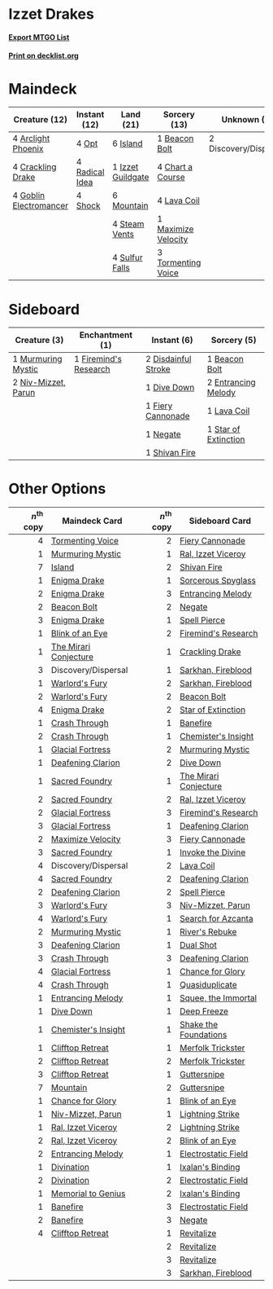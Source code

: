# Izzet Drakes

#### [Export MTGO List](../collection/Izzet%20Drakes/Izzet%20Drakes.txt)
#### [Print on decklist.org](http://decklist.org/?deckmain=4%09Arclight%20Phoenix%0A1%09Beacon%20Bolt%0A4%09Chart%20a%20Course%0A4%09Crackling%20Drake%0A2%09Discovery/Dispersal%0A4%09Goblin%20Electromancer%0A6%09Island%0A1%09Izzet%20Guildgate%0A4%09Lava%20Coil%0A1%09Maximize%20Velocity%0A6%09Mountain%0A4%09Opt%0A4%09Radical%20Idea%0A4%09Shock%0A4%09Steam%20Vents%0A4%09Sulfur%20Falls%0A3%09Tormenting%20Voice&deckside=1%09Beacon%20Bolt%0A2%09Disdainful%20Stroke%0A1%09Dive%20Down%0A2%09Entrancing%20Melody%0A1%09Fiery%20Cannonade%0A1%09Firemind's%20Research%0A1%09Lava%20Coil%0A1%09Murmuring%20Mystic%0A1%09Negate%0A2%09Niv-Mizzet,%20Parun%0A1%09Shivan%20Fire%0A1%09Star%20of%20Extinction)
# Maindeck

|                                          Creature (12)                                          |                                      Instant (12)                                       |                                         Land (21)                                          |                                         Sorcery (13)                                         |     Unknown (2)     |
|-------------------------------------------------------------------------------------------------|-----------------------------------------------------------------------------------------|--------------------------------------------------------------------------------------------|----------------------------------------------------------------------------------------------|---------------------|
|4 [Arclight Phoenix](http://gatherer.wizards.com/Pages/Card/Details.aspx?multiverseid=452841)    |4 [Opt](http://gatherer.wizards.com/Pages/Card/Details.aspx?multiverseid=435217)         |6 [Island](http://gatherer.wizards.com/Pages/Card/Details.aspx?multiverseid=439602)         |1 [Beacon Bolt](http://gatherer.wizards.com/Pages/Card/Details.aspx?multiverseid=452904)      |2 Discovery/Dispersal|
|4 [Crackling Drake](http://gatherer.wizards.com/Pages/Card/Details.aspx?multiverseid=452913)     |4 [Radical Idea](http://gatherer.wizards.com/Pages/Card/Details.aspx?multiverseid=452802)|1 [Izzet Guildgate](http://gatherer.wizards.com/Pages/Card/Details.aspx?multiverseid=426062)|4 [Chart a Course](http://gatherer.wizards.com/Pages/Card/Details.aspx?multiverseid=435200)   |                     |
|4 [Goblin Electromancer](http://gatherer.wizards.com/Pages/Card/Details.aspx?multiverseid=425991)|4 [Shock](http://gatherer.wizards.com/Pages/Card/Details.aspx?multiverseid=386365)       |6 [Mountain](http://gatherer.wizards.com/Pages/Card/Details.aspx?multiverseid=439604)       |4 [Lava Coil](http://gatherer.wizards.com/Pages/Card/Details.aspx?multiverseid=452858)        |                     |
|                                                                                                 |                                                                                         |4 [Steam Vents](http://gatherer.wizards.com/Pages/Card/Details.aspx?multiverseid=405109)    |1 [Maximize Velocity](http://gatherer.wizards.com/Pages/Card/Details.aspx?multiverseid=452861)|                     |
|                                                                                                 |                                                                                         |4 [Sulfur Falls](http://gatherer.wizards.com/Pages/Card/Details.aspx?multiverseid=241987)   |3 [Tormenting Voice](http://gatherer.wizards.com/Pages/Card/Details.aspx?multiverseid=438716) |                     |


# Sideboard

|                                         Creature (3)                                         |                                        Enchantment (1)                                         |                                         Instant (6)                                          |                                          Sorcery (5)                                          |
|----------------------------------------------------------------------------------------------|------------------------------------------------------------------------------------------------|----------------------------------------------------------------------------------------------|-----------------------------------------------------------------------------------------------|
|1 [Murmuring Mystic](http://gatherer.wizards.com/Pages/Card/Details.aspx?multiverseid=452795) |1 [Firemind's Research](http://gatherer.wizards.com/Pages/Card/Details.aspx?multiverseid=452921)|2 [Disdainful Stroke](http://gatherer.wizards.com/Pages/Card/Details.aspx?multiverseid=446776)|1 [Beacon Bolt](http://gatherer.wizards.com/Pages/Card/Details.aspx?multiverseid=452904)       |
|2 [Niv-Mizzet, Parun](http://gatherer.wizards.com/Pages/Card/Details.aspx?multiverseid=452942)|                                                                                                |1 [Dive Down](http://gatherer.wizards.com/Pages/Card/Details.aspx?multiverseid=435205)        |2 [Entrancing Melody](http://gatherer.wizards.com/Pages/Card/Details.aspx?multiverseid=435207) |
|                                                                                              |                                                                                                |1 [Fiery Cannonade](http://gatherer.wizards.com/Pages/Card/Details.aspx?multiverseid=435297)  |1 [Lava Coil](http://gatherer.wizards.com/Pages/Card/Details.aspx?multiverseid=452858)         |
|                                                                                              |                                                                                                |1 [Negate](http://gatherer.wizards.com/Pages/Card/Details.aspx?multiverseid=447135)           |1 [Star of Extinction](http://gatherer.wizards.com/Pages/Card/Details.aspx?multiverseid=435315)|
|                                                                                              |                                                                                                |1 [Shivan Fire](http://gatherer.wizards.com/Pages/Card/Details.aspx?multiverseid=443030)      |                                                                                               |


# Other Options

|*n*<sup>th</sup> copy|                                         Maindeck Card                                          |*n*<sup>th</sup> copy|                                         Sideboard Card                                         |
|--------------------:|------------------------------------------------------------------------------------------------|--------------------:|------------------------------------------------------------------------------------------------|
|                    4|[Tormenting Voice](http://gatherer.wizards.com/Pages/Card/Details.aspx?multiverseid=438716)     |                    2|[Fiery Cannonade](http://gatherer.wizards.com/Pages/Card/Details.aspx?multiverseid=435297)      |
|                    1|[Murmuring Mystic](http://gatherer.wizards.com/Pages/Card/Details.aspx?multiverseid=452795)     |                    1|[Ral, Izzet Viceroy](http://gatherer.wizards.com/Pages/Card/Details.aspx?multiverseid=452945)   |
|                    7|[Island](http://gatherer.wizards.com/Pages/Card/Details.aspx?multiverseid=439602)               |                    2|[Shivan Fire](http://gatherer.wizards.com/Pages/Card/Details.aspx?multiverseid=443030)          |
|                    1|[Enigma Drake](http://gatherer.wizards.com/Pages/Card/Details.aspx?multiverseid=447352)         |                    1|[Sorcerous Spyglass](http://gatherer.wizards.com/Pages/Card/Details.aspx?multiverseid=435407)   |
|                    2|[Enigma Drake](http://gatherer.wizards.com/Pages/Card/Details.aspx?multiverseid=447352)         |                    3|[Entrancing Melody](http://gatherer.wizards.com/Pages/Card/Details.aspx?multiverseid=435207)    |
|                    2|[Beacon Bolt](http://gatherer.wizards.com/Pages/Card/Details.aspx?multiverseid=452904)          |                    2|[Negate](http://gatherer.wizards.com/Pages/Card/Details.aspx?multiverseid=447135)               |
|                    3|[Enigma Drake](http://gatherer.wizards.com/Pages/Card/Details.aspx?multiverseid=447352)         |                    1|[Spell Pierce](http://gatherer.wizards.com/Pages/Card/Details.aspx?multiverseid=425876)         |
|                    1|[Blink of an Eye](http://gatherer.wizards.com/Pages/Card/Details.aspx?multiverseid=442934)      |                    2|[Firemind's Research](http://gatherer.wizards.com/Pages/Card/Details.aspx?multiverseid=452921)  |
|                    1|[The Mirari Conjecture](http://gatherer.wizards.com/Pages/Card/Details.aspx?multiverseid=442945)|                    1|[Crackling Drake](http://gatherer.wizards.com/Pages/Card/Details.aspx?multiverseid=452913)      |
|                    3|Discovery/Dispersal                                                                             |                    1|[Sarkhan, Fireblood](http://gatherer.wizards.com/Pages/Card/Details.aspx?multiverseid=447290)   |
|                    1|[Warlord's Fury](http://gatherer.wizards.com/Pages/Card/Details.aspx?multiverseid=443039)       |                    2|[Sarkhan, Fireblood](http://gatherer.wizards.com/Pages/Card/Details.aspx?multiverseid=447290)   |
|                    2|[Warlord's Fury](http://gatherer.wizards.com/Pages/Card/Details.aspx?multiverseid=443039)       |                    2|[Beacon Bolt](http://gatherer.wizards.com/Pages/Card/Details.aspx?multiverseid=452904)          |
|                    4|[Enigma Drake](http://gatherer.wizards.com/Pages/Card/Details.aspx?multiverseid=447352)         |                    2|[Star of Extinction](http://gatherer.wizards.com/Pages/Card/Details.aspx?multiverseid=435315)   |
|                    1|[Crash Through](http://gatherer.wizards.com/Pages/Card/Details.aspx?multiverseid=447269)        |                    1|[Banefire](http://gatherer.wizards.com/Pages/Card/Details.aspx?multiverseid=397676)             |
|                    2|[Crash Through](http://gatherer.wizards.com/Pages/Card/Details.aspx?multiverseid=447269)        |                    1|[Chemister's Insight](http://gatherer.wizards.com/Pages/Card/Details.aspx?multiverseid=452782)  |
|                    1|[Glacial Fortress](http://gatherer.wizards.com/Pages/Card/Details.aspx?multiverseid=435416)     |                    2|[Murmuring Mystic](http://gatherer.wizards.com/Pages/Card/Details.aspx?multiverseid=452795)     |
|                    1|[Deafening Clarion](http://gatherer.wizards.com/Pages/Card/Details.aspx?multiverseid=452915)    |                    2|[Dive Down](http://gatherer.wizards.com/Pages/Card/Details.aspx?multiverseid=435205)            |
|                    1|[Sacred Foundry](http://gatherer.wizards.com/Pages/Card/Details.aspx?multiverseid=405106)       |                    1|[The Mirari Conjecture](http://gatherer.wizards.com/Pages/Card/Details.aspx?multiverseid=442945)|
|                    2|[Sacred Foundry](http://gatherer.wizards.com/Pages/Card/Details.aspx?multiverseid=405106)       |                    2|[Ral, Izzet Viceroy](http://gatherer.wizards.com/Pages/Card/Details.aspx?multiverseid=452945)   |
|                    2|[Glacial Fortress](http://gatherer.wizards.com/Pages/Card/Details.aspx?multiverseid=435416)     |                    3|[Firemind's Research](http://gatherer.wizards.com/Pages/Card/Details.aspx?multiverseid=452921)  |
|                    3|[Glacial Fortress](http://gatherer.wizards.com/Pages/Card/Details.aspx?multiverseid=435416)     |                    1|[Deafening Clarion](http://gatherer.wizards.com/Pages/Card/Details.aspx?multiverseid=452915)    |
|                    2|[Maximize Velocity](http://gatherer.wizards.com/Pages/Card/Details.aspx?multiverseid=452861)    |                    3|[Fiery Cannonade](http://gatherer.wizards.com/Pages/Card/Details.aspx?multiverseid=435297)      |
|                    3|[Sacred Foundry](http://gatherer.wizards.com/Pages/Card/Details.aspx?multiverseid=405106)       |                    1|[Invoke the Divine](http://gatherer.wizards.com/Pages/Card/Details.aspx?multiverseid=447152)    |
|                    4|Discovery/Dispersal                                                                             |                    2|[Lava Coil](http://gatherer.wizards.com/Pages/Card/Details.aspx?multiverseid=452858)            |
|                    4|[Sacred Foundry](http://gatherer.wizards.com/Pages/Card/Details.aspx?multiverseid=405106)       |                    2|[Deafening Clarion](http://gatherer.wizards.com/Pages/Card/Details.aspx?multiverseid=452915)    |
|                    2|[Deafening Clarion](http://gatherer.wizards.com/Pages/Card/Details.aspx?multiverseid=452915)    |                    2|[Spell Pierce](http://gatherer.wizards.com/Pages/Card/Details.aspx?multiverseid=425876)         |
|                    3|[Warlord's Fury](http://gatherer.wizards.com/Pages/Card/Details.aspx?multiverseid=443039)       |                    3|[Niv-Mizzet, Parun](http://gatherer.wizards.com/Pages/Card/Details.aspx?multiverseid=452942)    |
|                    4|[Warlord's Fury](http://gatherer.wizards.com/Pages/Card/Details.aspx?multiverseid=443039)       |                    1|[Search for Azcanta](http://gatherer.wizards.com/Pages/Card/Details.aspx?multiverseid=435226)   |
|                    2|[Murmuring Mystic](http://gatherer.wizards.com/Pages/Card/Details.aspx?multiverseid=452795)     |                    1|[River's Rebuke](http://gatherer.wizards.com/Pages/Card/Details.aspx?multiverseid=435223)       |
|                    3|[Deafening Clarion](http://gatherer.wizards.com/Pages/Card/Details.aspx?multiverseid=452915)    |                    1|[Dual Shot](http://gatherer.wizards.com/Pages/Card/Details.aspx?multiverseid=435295)            |
|                    3|[Crash Through](http://gatherer.wizards.com/Pages/Card/Details.aspx?multiverseid=447269)        |                    3|[Deafening Clarion](http://gatherer.wizards.com/Pages/Card/Details.aspx?multiverseid=452915)    |
|                    4|[Glacial Fortress](http://gatherer.wizards.com/Pages/Card/Details.aspx?multiverseid=435416)     |                    1|[Chance for Glory](http://gatherer.wizards.com/Pages/Card/Details.aspx?multiverseid=452909)     |
|                    4|[Crash Through](http://gatherer.wizards.com/Pages/Card/Details.aspx?multiverseid=447269)        |                    1|[Quasiduplicate](http://gatherer.wizards.com/Pages/Card/Details.aspx?multiverseid=452801)       |
|                    1|[Entrancing Melody](http://gatherer.wizards.com/Pages/Card/Details.aspx?multiverseid=435207)    |                    1|[Squee, the Immortal](http://gatherer.wizards.com/Pages/Card/Details.aspx?multiverseid=443034)  |
|                    1|[Dive Down](http://gatherer.wizards.com/Pages/Card/Details.aspx?multiverseid=435205)            |                    1|[Deep Freeze](http://gatherer.wizards.com/Pages/Card/Details.aspx?multiverseid=442938)          |
|                    1|[Chemister's Insight](http://gatherer.wizards.com/Pages/Card/Details.aspx?multiverseid=452782)  |                    1|[Shake the Foundations](http://gatherer.wizards.com/Pages/Card/Details.aspx?multiverseid=439770)|
|                    1|[Clifftop Retreat](http://gatherer.wizards.com/Pages/Card/Details.aspx?multiverseid=241980)     |                    1|[Merfolk Trickster](http://gatherer.wizards.com/Pages/Card/Details.aspx?multiverseid=442944)    |
|                    2|[Clifftop Retreat](http://gatherer.wizards.com/Pages/Card/Details.aspx?multiverseid=241980)     |                    2|[Merfolk Trickster](http://gatherer.wizards.com/Pages/Card/Details.aspx?multiverseid=442944)    |
|                    3|[Clifftop Retreat](http://gatherer.wizards.com/Pages/Card/Details.aspx?multiverseid=241980)     |                    1|[Guttersnipe](http://gatherer.wizards.com/Pages/Card/Details.aspx?multiverseid=438697)          |
|                    7|[Mountain](http://gatherer.wizards.com/Pages/Card/Details.aspx?multiverseid=439604)             |                    2|[Guttersnipe](http://gatherer.wizards.com/Pages/Card/Details.aspx?multiverseid=438697)          |
|                    1|[Chance for Glory](http://gatherer.wizards.com/Pages/Card/Details.aspx?multiverseid=452909)     |                    1|[Blink of an Eye](http://gatherer.wizards.com/Pages/Card/Details.aspx?multiverseid=442934)      |
|                    1|[Niv-Mizzet, Parun](http://gatherer.wizards.com/Pages/Card/Details.aspx?multiverseid=452942)    |                    1|[Lightning Strike](http://gatherer.wizards.com/Pages/Card/Details.aspx?multiverseid=435303)     |
|                    1|[Ral, Izzet Viceroy](http://gatherer.wizards.com/Pages/Card/Details.aspx?multiverseid=452945)   |                    2|[Lightning Strike](http://gatherer.wizards.com/Pages/Card/Details.aspx?multiverseid=435303)     |
|                    2|[Ral, Izzet Viceroy](http://gatherer.wizards.com/Pages/Card/Details.aspx?multiverseid=452945)   |                    2|[Blink of an Eye](http://gatherer.wizards.com/Pages/Card/Details.aspx?multiverseid=442934)      |
|                    2|[Entrancing Melody](http://gatherer.wizards.com/Pages/Card/Details.aspx?multiverseid=435207)    |                    1|[Electrostatic Field](http://gatherer.wizards.com/Pages/Card/Details.aspx?multiverseid=452847)  |
|                    1|[Divination](http://gatherer.wizards.com/Pages/Card/Details.aspx?multiverseid=416866)           |                    1|[Ixalan's Binding](http://gatherer.wizards.com/Pages/Card/Details.aspx?multiverseid=435168)     |
|                    2|[Divination](http://gatherer.wizards.com/Pages/Card/Details.aspx?multiverseid=416866)           |                    2|[Electrostatic Field](http://gatherer.wizards.com/Pages/Card/Details.aspx?multiverseid=452847)  |
|                    1|[Memorial to Genius](http://gatherer.wizards.com/Pages/Card/Details.aspx?multiverseid=443131)   |                    2|[Ixalan's Binding](http://gatherer.wizards.com/Pages/Card/Details.aspx?multiverseid=435168)     |
|                    1|[Banefire](http://gatherer.wizards.com/Pages/Card/Details.aspx?multiverseid=397676)             |                    3|[Electrostatic Field](http://gatherer.wizards.com/Pages/Card/Details.aspx?multiverseid=452847)  |
|                    2|[Banefire](http://gatherer.wizards.com/Pages/Card/Details.aspx?multiverseid=397676)             |                    3|[Negate](http://gatherer.wizards.com/Pages/Card/Details.aspx?multiverseid=447135)               |
|                    4|[Clifftop Retreat](http://gatherer.wizards.com/Pages/Card/Details.aspx?multiverseid=241980)     |                    1|[Revitalize](http://gatherer.wizards.com/Pages/Card/Details.aspx?multiverseid=447171)           |
|                     |                                                                                                |                    2|[Revitalize](http://gatherer.wizards.com/Pages/Card/Details.aspx?multiverseid=447171)           |
|                     |                                                                                                |                    3|[Revitalize](http://gatherer.wizards.com/Pages/Card/Details.aspx?multiverseid=447171)           |
|                     |                                                                                                |                    3|[Sarkhan, Fireblood](http://gatherer.wizards.com/Pages/Card/Details.aspx?multiverseid=447290)   |

